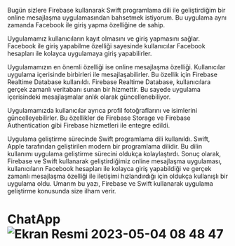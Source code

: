 
Bugün sizlere Firebase kullanarak Swift programlama dili ile geliştirdiğim bir online mesajlaşma uygulamasından bahsetmek istiyorum. Bu uygulama aynı zamanda Facebook ile giriş yapma özelliğine de sahip.

Uygulamamız kullanıcıların kayıt olmasını ve giriş yapmasını sağlar. Facebook ile giriş yapabilme özelliği sayesinde kullanıcılar Facebook hesapları ile kolayca uygulamaya giriş yapabilirler.

Uygulamamızın en önemli özelliği ise online mesajlaşma özelliği. Kullanıcılar uygulama içerisinde birbirleri ile mesajlaşabilirler. Bu özellik için Firebase Realtime Database kullanıldı. Firebase Realtime Database, kullanıcılara gerçek zamanlı veritabanı sunan bir hizmettir. Bu sayede uygulama içerisindeki mesajlaşmalar anlık olarak güncellenebiliyor.

Uygulamamızda kullanıcılar ayrıca profil fotoğraflarını ve isimlerini güncelleyebilirler. Bu özellikler de Firebase Storage ve Firebase Authentication gibi Firebase hizmetleri ile entegre edildi.

Uygulama geliştirme sürecinde Swift programlama dili kullanıldı. Swift, Apple tarafından geliştirilen modern bir programlama dilidir. Bu dilin kullanımı uygulama geliştirme sürecini oldukça kolaylaştırdı.
Sonuç olarak, Firebase ve Swift kullanarak geliştirdiğimiz online mesajlaşma uygulaması, kullanıcıların Facebook hesapları ile kolayca giriş yapabildiği ve gerçek zamanlı mesajlaşma özelliği ile iletişimi hızlandırdığı için oldukça kullanışlı bir uygulama oldu. Umarım bu yazı, Firebase ve Swift kullanarak uygulama geliştirme konusunda size ilham verir.





# ChatApp![Ekran Resmi 2023-05-04 08 48 47](https://user-images.githubusercontent.com/124060469/236121952-e29a60df-27ab-4565-8d64-40146734f01d.jpg)
